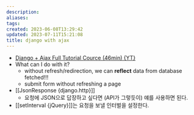 ```yaml
---
description:
aliases: 
tags: 
created: 2023-06-08T13:29:42
updated: 2023-07-11T15:21:08
title: django with ajax
---
```

- [Django + Ajax Full Tutorial Cource (46min) {YT}](https://youtu.be/h1fKWxs7A2c)
- What can I do with it?
	- without refresh/redirection, we can **reflect** data from database fetched!!!
	- submit form without refreshing a page
- [[JsonResponse {django.http}]]
	- 요청에 JSON으로 답장하고 싶다면 (API가 그렇듯이) 얘를 사용하면 된다.
- [[setInterval {jQuery}]]는 요청을 보낼 인터벌을 설정한다.